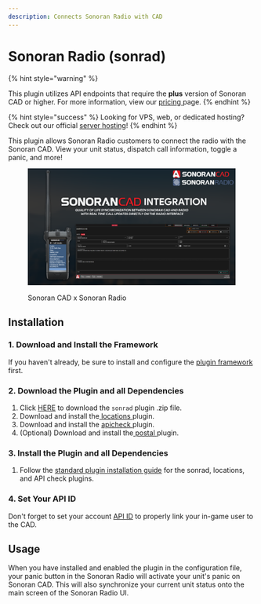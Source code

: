 ```yaml
---
description: Connects Sonoran Radio with CAD
---
```


# Sonoran Radio (sonrad)

{% hint style="warning" %}


This plugin utilizes API endpoints that require the **plus** version of Sonoran CAD or higher. For more information, view our [pricing ](../../../pricing/faq/)page.
{% endhint %}

{% hint style="success" %}
Looking for VPS, web, or dedicated hosting? Check out our official [server hosting](../../../other-products/server-hosting.md)!
{% endhint %}

This plugin allows Sonoran Radio customers to connect the radio with the Sonoran CAD. View your unit status, dispatch call information, toggle a panic, and more!

<figure><img src="../../../.gitbook/assets/sync big.png" alt=""><figcaption><p>Sonoran CAD x Sonoran Radio</p></figcaption></figure>

## Installation

### 1. Download and Install the Framework

If you haven't already, be sure to install and configure the [plugin framework](../framework-installation.md) first.

### 2. Download the Plugin and all Dependencies

1. Click [HERE](https://github.com/Sonoran-Software/sonoran\_sonrad/releases/tag/latest) to download the `sonrad` plugin .zip file.
2. Download and install the[ locations ](locations.md)plugin.
3. Download and install the [apicheck ](api-id-checker.md)plugin.
4. (Optional) Download and install the[ postal ](postals.md)plugin.

### 3. Install the Plugin and all Dependencies

1. Follow the [standard plugin installation guide](../plugin-installation/) for the sonrad, locations, and API check plugins.

### 4. Set Your API ID

Don't forget to set your account [API ID](../../../sonoran-cad/api-integration/getting-started/setting-your-api-id.md) to properly link your in-game user to the CAD.

## Usage

When you have installed and enabled the plugin in the configuration file, your panic button in the Sonoran Radio will activate your unit's panic on Sonoran CAD. This will also synchronize your current unit status onto the main screen of the Sonoran Radio UI.
